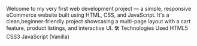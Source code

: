Welcome to my very first web development project — a simple, responsive eCommerce website built using HTML, CSS, and JavaScript. 
It's a clean,beginner-friendly project showcasing a multi-page layout with a cart feature, product listings, and interactive UI.
🛠️ Technologies Used
HTML5
CSS3
JavaScript (Vanilla)

